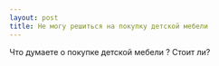 ```yaml
---
layout: post 
title: Не могу решиться на покупку детской мебели 
--- 
```

Что думаете о покупке детской мебели ? Стоит ли?
